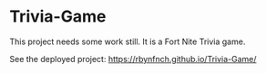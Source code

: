# Trivia-Game

This project needs some work still. It is a Fort Nite Trivia game.

See the deployed project: https://rbynfnch.github.io/Trivia-Game/

